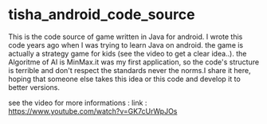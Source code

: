 # tisha_android_code_source


This is the code source of game written in Java for android. I wrote this code years ago when I was trying to learn Java on android. the game is actually a strategy game for kids (see the video to get a clear idea..). the Algoritme of AI is MinMax.it was my first application, so the code's structure is terrible and don't respect the standards never the norms.I  share it here, hoping that someone else takes this idea or this code and develop it to better versions. 

see the video for more informations :
link : https://www.youtube.com/watch?v=GK7cUrWpJOs
